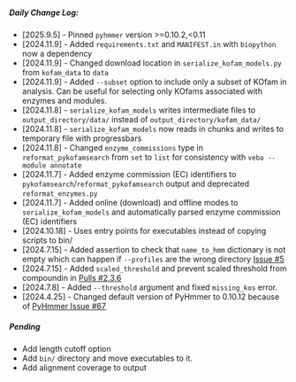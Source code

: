 ##### Daily Change Log:

* [2025.9.5] - Pinned `pyhmmer` version >=0.10.2,<0.11
* [2024.11.9] - Added `requirements.txt` and `MANIFEST.in` with `biopython` now a dependency
* [2024.11.9] - Changed download location in `serialize_kofam_models.py` from `kofam_data` to `data`
* [2024.11.9] - Added `--subset` option to include only a subset of KOfam in analysis. Can be useful for selecting only KOfams associated with enzymes and modules.
* [2024.11.8] - `serialize_kofam_models` writes intermediate files to `output_directory/data/` instead of `output_directory/kofam_data/`
* [2024.11.8] - `serialize_kofam_models` now reads in chunks and writes to temporary file with progressbars
* [2024.11.8] - Changed `enzyme_commissions` type in `reformat_pykofamsearch` from `set` to `list` for consistency with `veba --module annotate`
* [2024.11.7] - Added enzyme commission (EC) identifiers to `pykofamsearch`/`reformat_pykofamsearch` output and deprecated `reformat_enzymes.py`
* [2024.11.7] - Added online (download) and offline modes to `serialize_kofam_models` and automatically parsed enzyme commission (EC) identifiers
* [2024.10.18] - Uses entry points for executables instead of copying scripts to bin/
* [2024.7.15] - Added assertion to check that `name_to_hmm` dictionary is not empty which can happen if `--profiles` are the wrong directory [Issue #5](https://github.com/jolespin/pykofamsearch/issues/5)
* [2024.7.15] - Added `scaled_threshold` and prevent scaled threshold from compoundin in [Pulls #2,3,6](https://github.com/jolespin/pykofamsearch/pull/6)
* [2024.7.8] - Added `--threshold` argument and fixed `missing_kos` error.
* [2024.4.25] - Changed default version of PyHmmer to 0.10.12 because of [PyHmmer Issue #67](https://github.com/althonos/pyhmmer/issues/67)

##### Pending
* Add length cutoff option
* Add `bin/` directory and move executables to it.
* Add alignment coverage to output

